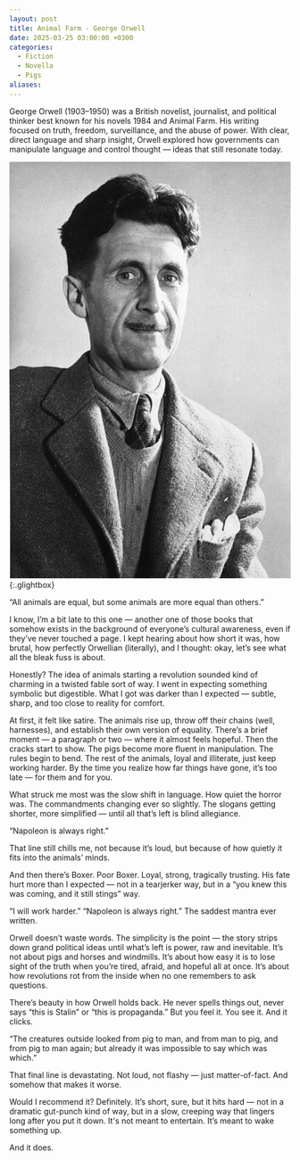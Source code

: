 ```yaml
---
layout: post
title: Animal Farm - George Orwell
date: 2025-03-25 03:00:00 +0300
categories:
  - Fiction
  - Novella
  - Pigs
aliases:
---
```


George Orwell (1903–1950) was a British novelist, journalist, and political thinker best known for his novels 1984 and Animal Farm. His writing focused on truth, freedom, surveillance, and the abuse of power. With clear, direct language and sharp insight, Orwell explored how governments can manipulate language and control thought — ideas that still resonate today.


[![George Orwell](/assets/image/george-orwell.jpg)](/assets/image/george-orwell.jpg){:.glightbox}

“All animals are equal, but some animals are more equal than others.”

I know, I’m a bit late to this one — another one of those books that somehow exists in the background of everyone’s cultural awareness, even if they’ve never touched a page. I kept hearing about how short it was, how brutal, how perfectly Orwellian (literally), and I thought: okay, let’s see what all the bleak fuss is about.

Honestly? The idea of animals starting a revolution sounded kind of charming in a twisted fable sort of way. I went in expecting something symbolic but digestible. What I got was darker than I expected — subtle, sharp, and too close to reality for comfort.

At first, it felt like satire. The animals rise up, throw off their chains (well, harnesses), and establish their own version of equality. There’s a brief moment — a paragraph or two — where it almost feels hopeful. Then the cracks start to show. The pigs become more fluent in manipulation. The rules begin to bend. The rest of the animals, loyal and illiterate, just keep working harder. By the time you realize how far things have gone, it’s too late — for them and for you.

What struck me most was the slow shift in language. How quiet the horror was. The commandments changing ever so slightly. The slogans getting shorter, more simplified — until all that’s left is blind allegiance.

“Napoleon is always right.”

That line still chills me, not because it’s loud, but because of how quietly it fits into the animals’ minds.

And then there’s Boxer. Poor Boxer. Loyal, strong, tragically trusting. His fate hurt more than I expected — not in a tearjerker way, but in a “you knew this was coming, and it still stings” way.

“I will work harder.”
“Napoleon is always right.”
The saddest mantra ever written.

Orwell doesn’t waste words. The simplicity is the point — the story strips down grand political ideas until what’s left is power, raw and inevitable. It’s not about pigs and horses and windmills. It’s about how easy it is to lose sight of the truth when you’re tired, afraid, and hopeful all at once. It’s about how revolutions rot from the inside when no one remembers to ask questions.

There’s beauty in how Orwell holds back. He never spells things out, never says “this is Stalin” or “this is propaganda.” But you feel it. You see it. And it clicks.

“The creatures outside looked from pig to man, and from man to pig, and from pig to man again;
but already it was impossible to say which was which.”

That final line is devastating. Not loud, not flashy — just matter-of-fact. And somehow that makes it worse.

Would I recommend it? Definitely. It’s short, sure, but it hits hard — not in a dramatic gut-punch kind of way, but in a slow, creeping way that lingers long after you put it down. It's not meant to entertain. It’s meant to wake something up.

And it does.